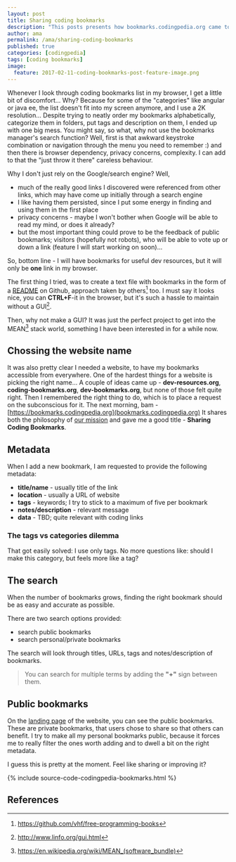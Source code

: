 ```yaml
---
layout: post
title: Sharing coding bookmarks
description: "This posts presents how bookmarks.codingpedia.org came to life."
author: ama
permalink: /ama/sharing-coding-bookmarks
published: true
categories: [codingpedia]
tags: [coding bookmarks]
image:
  feature: 2017-02-11-coding-bookmarks-post-feature-image.png
---
```


Whenever I look through coding bookmarks list in my browser, I get a little bit of discomfort... Why? Because
for some of the "categories" like angular or java ee, the list doesn't fit into my screen anymore, and I use a 2K resolution... Despite trying to neatly order my bookmarks alphabetically,
categorize them in folders, put tags and description on them, I ended up with one big mess.
You might say, so what, why not use the bookmarks manager's search function? Well, first is that awkward keystroke combination or navigation through the menu you need to remember :) and
 then there is browser dependency, privacy concerns, complexity. I can add to that the "just throw it there" careless behaviour.

Why I don't just rely on the Google/search engine? Well,

* much of the really good links I discovered were referenced from other links, which may have come up initially through a search engine
* I like having them persisted, since I put some energy in finding and using them in the first place
* privacy concerns - maybe I won't bother when Google will be able to read my mind, or does it already?
* but the most important thing could prove to be the feedback of public bookmarks; visitors (hopefully not robots), who will be able to vote up
or down a link (feature I will start working on soon)...

<p class="note_normal">
    So, bottom line - I will have bookmarks for useful dev resources, but it will only be <b>one</b> link in my browser.
</p>

<!--more-->

The first thing I tried, was to create a text file with bookmarks in the form of a [README](https://github.com/Codingpedia/dev-resources) on Github, approach taken by others[^1] too.
I must say it looks nice, you can **CTRL+F**-it in the browser, but it's such a hassle to maintain without a GUI[^2].

[^1]: <https://github.com/vhf/free-programming-books>
[^2]: <http://www.linfo.org/gui.html>

Then, why not make a GUI? It was just the perfect project to get into the MEAN[^3] stack world, something I have been interested in for a while now.

[^3]: <https://en.wikipedia.org/wiki/MEAN_(software_bundle)>

## Chossing the website name

It was also pretty clear I needed a website, to have my bookmarks accessible from everywhere. One of the hardest things for a website is picking the right name... A couple of ideas came up - **dev-resources.org**, **coding-bookmarks.org**, **dev-bookmarks.org**,
 but none of those felt quite right. Then I remembered the right thing to do, which is to place a request on the subconscious for it. The next morning, bam - [https://bookmarks.codingpedia.org](bookmarks.codingpedia.org)
 It shares both the philosophy of [our mission](http://www.codingpedia.org/about/) and gave me a good title - **Sharing Coding Bookmarks**.

## Metadata

When I add a new bookmark, I am requested to provide the following metadata:

* **title/name** - usually title of the link
* **location** - usually a URL of website
* **tags** - keywords; I try to stick to a maximum of five per bookmark
* **notes/description** - relevant message
* **data** - TBD; quite relevant with coding links

### The tags vs categories dilemma

That got easily solved: I use only tags. No more questions like: should I make this category, but feels more like a tag?

## The search

When the number of bookmarks grows, finding the right bookmark should be as easy and accurate as possible.

There are two search options provided:

* search public bookmarks
* search personal/private bookmarks

The search will look through titles, URLs, tags and notes/description of bookmarks.

> You can search for multiple terms by adding the **"+"** sign between them.

## Public bookmarks

On the [landing page](https://bookmarks.codingpedia.org) of the website, you can see the public bookmarks. These are private bookmarks, that users chose to share so that others can benefit. I try to make all my personal bookmarks public,
because it forces me to really filter the ones worth adding and to dwell a bit on the right metadata.

I guess this is pretty at the moment. Feel like sharing or improving it?

{% include source-code-codingpedia-bookmarks.html %}

## References
